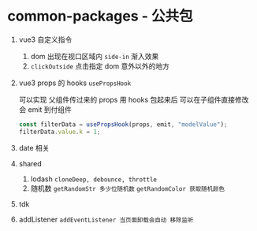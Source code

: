 # common-packages - 公共包

1. vue3 自定义指令

   1. dom 出现在视口区域内 `side-in` 渐入效果
   2. `clickOutside` 点击指定 dom 意外以外的地方

2. vue3 props 的 hooks `usePropsHook`

   可以实现 父组件传过来的 props 用 hooks 包起来后 可以在子组件直接修改 会 emit 到付组件

   ```javascript
   const filterData = usePropsHook(props, emit, "modelValue");
   filterData.value.k = 1;
   ```

3. date 相关

4. shared

   1. lodash `cloneDeep, debounce, throttle`
   2. 随机数 `getRandomStr 多少位随机数` `getRandomColor 获取随机颜色`

5. tdk

6. addListener `addEventListener 当页面卸载会自动 移除监听`
